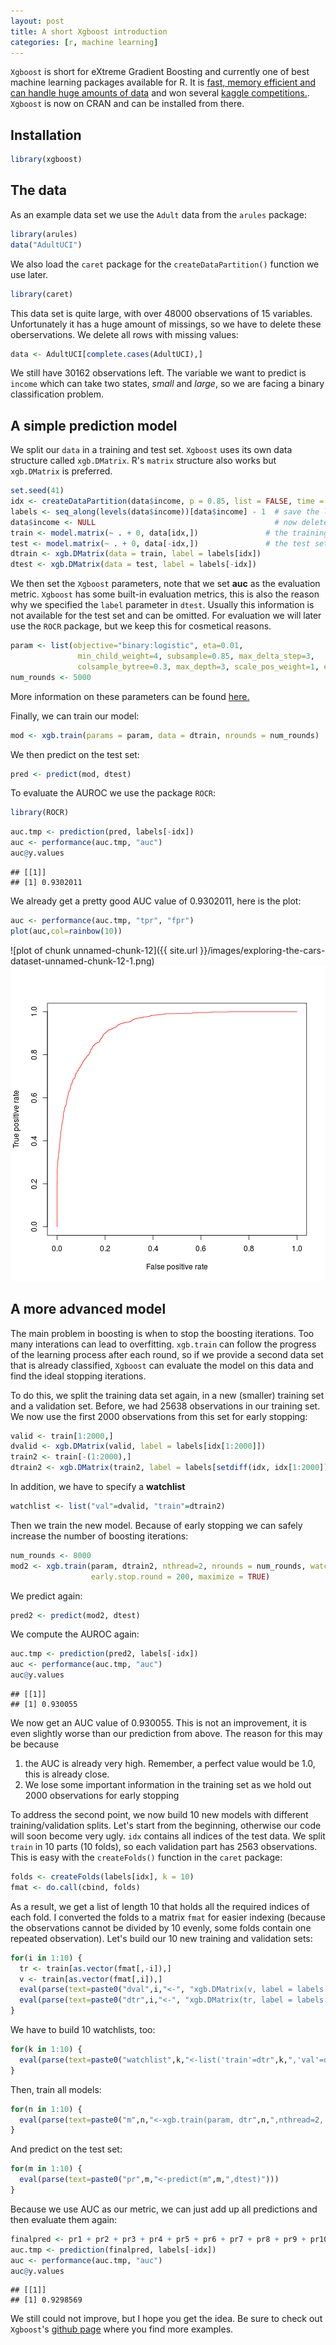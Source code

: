 ```yaml
---
layout: post
title: A short Xgboost introduction
categories: [r, machine learning]
---
```


`Xgboost` is short for eXtreme Gradient Boosting and currently one of best machine learning packages available for R. It is [fast, memory efficient and can handle huge amounts of data](https://github.com/szilard/benchm-ml) and won several [kaggle competitions.](http://blog.kaggle.com/2015/08/26/avito-winners-interview-1st-place-owen-zhang/).
`Xgboost` is now on CRAN and can be installed from there.

## Installation

```r
library(xgboost)
```

## The data

As an example data set we use the `Adult` data from the `arules` package:


```r
library(arules)
data("AdultUCI")
```

We also load the `caret` package for the `createDataPartition()` function we use later.


```r
library(caret)
```

This data set is quite large, with over 48000 observations of 15 variables. Unfortunately it has a huge amount of missings, so we have to delete these oberservations. We delete all rows with missing values:


```r
data <- AdultUCI[complete.cases(AdultUCI),]
```

We still have 30162 observations left. The variable we want to predict is `income` which can take two states, _small_ and _large_, so we are facing a binary classification problem.

## A simple prediction model

We split our `data` in a training and test set. `Xgboost` uses its own data structure called `xgb.DMatrix`. R's `matrix` structure also works but `xgb.DMatrix` is preferred.


```r
set.seed(41)
idx <- createDataPartition(data$income, p = 0.85, list = FALSE, time = 1)
labels <- seq_along(levels(data$income))[data$income] - 1  # save the labels
data$income <- NULL                                        # now delete them
train <- model.matrix(~ . + 0, data[idx,])               # the training set
test <- model.matrix(~ . + 0, data[-idx,])               # the test set
dtrain <- xgb.DMatrix(data = train, label = labels[idx])
dtest <- xgb.DMatrix(data = test, label = labels[-idx])
```

We then set the `Xgboost` parameters, note that we set __auc__ as the evaluation metric. `Xgboost` has some built-in evaluation metrics, this is also the reason why we specified the `label` parameter in `dtest`. Usually this information is not available for the test set and can be omitted.
For evaluation we will later use the `ROCR` package, but we keep this for cosmetical reasons.


```r
param <- list(objective="binary:logistic", eta=0.01, 
               min_child_weight=4, subsample=0.85, max_delta_step=3, 
               colsample_bytree=0.3, max_depth=3, scale_pos_weight=1, eval_metric="auc")
num_rounds <- 5000
```

More information on these parameters can be found [here.](https://github.com/dmlc/xgboost/blob/master/doc/parameter.md)

Finally, we can train our model:


```r
mod <- xgb.train(params = param, data = dtrain, nrounds = num_rounds)
```

We then predict on the test set:


```r
pred <- predict(mod, dtest)
```

To evaluate the AUROC we use the package `ROCR`:


```r
library(ROCR)
```

```r
auc.tmp <- prediction(pred, labels[-idx])
auc <- performance(auc.tmp, "auc")
auc@y.values
```

```
## [[1]]
## [1] 0.9302011
```

We already get a pretty good AUC value of 0.9302011, here is the plot:


```r
auc <- performance(auc.tmp, "tpr", "fpr")
plot(auc,col=rainbow(10))
```

![plot of chunk unnamed-chunk-12]({{ site.url }}/images/exploring-the-cars-dataset-unnamed-chunk-12-1.png)
![](/images/exploring-the-cars-dataset-unnamed-chunk-12-1.png) 

## A more advanced model

The main problem in boosting is when to stop the boosting iterations. Too many interations can lead to overfitting. `xgb.train` can follow the progress of the learning process after each round, so if we provide a second data set that is already classified, `Xgboost` can evaluate the model on this data and find the ideal stopping iterations.

To do this, we split the training data set again, in a new (smaller) training set and a validation set. Before, we had 25638 observations in our training set. We now use the first 2000 observations from this set for early stopping:


```r
valid <- train[1:2000,]
dvalid <- xgb.DMatrix(valid, label = labels[idx[1:2000]])
train2 <- train[-(1:2000),]
dtrain2 <- xgb.DMatrix(train2, label = labels[setdiff(idx, idx[1:2000])])
```

In addition, we have to specify a __watchlist__ 


```r
watchlist <- list("val"=dvalid, "train"=dtrain2)
```

Then we train the new model. Because of early stopping we can safely increase the number of boosting iterations:


```r
num_rounds <- 8000
mod2 <- xgb.train(param, dtrain2, nthread=2, nrounds = num_rounds, watchlist = watchlist,
                  early.stop.round = 200, maximize = TRUE)
```

We predict again:


```r
pred2 <- predict(mod2, dtest)
```

We compute the AUROC again:


```r
auc.tmp <- prediction(pred2, labels[-idx])
auc <- performance(auc.tmp, "auc")
auc@y.values
```

```
## [[1]]
## [1] 0.930055
```

We now get an AUC value of 0.930055. This is not an improvement, it is even slightly worse than our prediction from above. The reason for this may be because

1. the AUC is already very high. Remember, a perfect value would be 1.0, this is already close.
2. We lose some important information in the training set as we hold out 2000 observations for early stopping

To address the second point, we now build 10 new models with different training/validation splits.
Let's start from the beginning, otherwise our code will soon become very ugly. `idx` contains all indices of the test data. We split `train` in 10 parts (10 folds), so each validation part has 2563 observations. This is easy with the `createFolds()` function in the `caret` package:


```r
folds <- createFolds(labels[idx], k = 10)
fmat <- do.call(cbind, folds)
```

As a result, we get a list of length 10 that holds all the required indices of each fold. I converted the folds to a matrix `fmat` for easier indexing (because the observations cannot be divided by 10 evenly, some folds contain one repeated observation).
Let's build our 10 new training and validation sets:


```r
for(i in 1:10) {
  tr <- train[as.vector(fmat[,-i]),]
  v <- train[as.vector(fmat[,i]),]
  eval(parse(text=paste0("dval",i,"<-", "xgb.DMatrix(v, label = labels[idx[as.vector(fmat[,i])]])")))
  eval(parse(text=paste0("dtr",i,"<-", "xgb.DMatrix(tr, label = labels[idx[as.vector(fmat[,-i])]])")))
}
```

We have to build 10 watchlists, too:


```r
for(k in 1:10) {
  eval(parse(text=paste0("watchlist",k,"<-list('train'=dtr",k,",'val'=dval",k,")")))
}
```

Then, train all models:


```r
for(n in 1:10) {
  eval(parse(text=paste0("m",n,"<-xgb.train(param, dtr",n,",nthread=2, nrounds = num_rounds, watchlist = watchlist",n,",early.stop.round = 200, maximize = TRUE)")))
}
```

And predict on the test set:


```r
for(m in 1:10) {
  eval(parse(text=paste0("pr",m,"<-predict(m",m,",dtest)")))
}
```

Because we use AUC as our metric, we can just add up all predictions and then evaluate them again:


```r
finalpred <- pr1 + pr2 + pr3 + pr4 + pr5 + pr6 + pr7 + pr8 + pr9 + pr10
auc.tmp <- prediction(finalpred, labels[-idx])
auc <- performance(auc.tmp, "auc")
auc@y.values
```

```
## [[1]]
## [1] 0.9298569
```

We still could not improve, but I hope you get the idea. Be sure to check out `Xgboost`'s [github page](https://github.com/dmlc/xgboost) where you find more examples.


